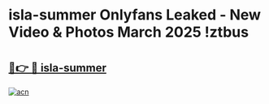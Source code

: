# isla-summer Onlyfans Leaked - New Video & Photos March 2025 !ztbus

# <h2><a href="https://xlfz3f.iuczelnia.edu.pl?title=isla-summer&ref=ztbus">🔗👉 🔴 isla-summer</a></h2>

[![acn](https://github.com/user-attachments/assets/0f9c940e-d8b0-45ae-aac7-cd30a18b3e1c)](https://xlfz3f.iuczelnia.edu.pl?title=isla-summer&ref=ztbus)

